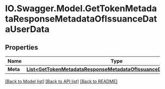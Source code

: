 # IO.Swagger.Model.GetTokenMetadataResponseMetadataOfIssuanceDataUserData
## Properties

Name | Type | Description | Notes
------------ | ------------- | ------------- | -------------
**Meta** | [**List&lt;GetTokenMetadataResponseMetadataOfIssuanceDataUserDataMeta&gt;**](GetTokenMetadataResponseMetadataOfIssuanceDataUserDataMeta.md) |  | [optional] 

[[Back to Model list]](../README.md#documentation-for-models) [[Back to API list]](../README.md#documentation-for-api-endpoints) [[Back to README]](../README.md)

